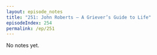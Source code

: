 ```yaml
---
layout: episode_notes
title: "251: John Roberts — A Griever’s Guide to Life"
episodeIndex: 254
permalink: /ep/251
---
```

No notes yet.
